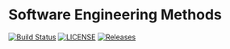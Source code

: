 # Software Engineering Methods
[![Build Status](https://travis-ci.org/Jack2680/sem.svg?branch=master)](https://travis-ci.org/Jack2680/sem)
[![LICENSE](https://img.shields.io/github/license/Jack2680/sem.svg?style=flat-square)](https://github.com/<github-username>/sem/blob/master/LICENSE)
[![Releases](https://img.shields.io/github/release/Jack2680/sem/all.svg?style=flat-square)](https://github.com/<github-username>/sem/releases)